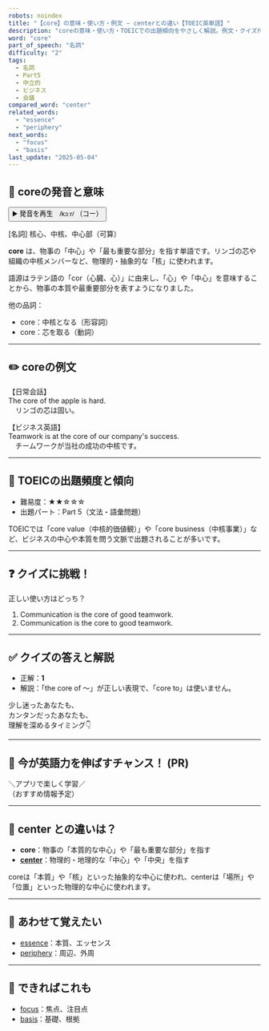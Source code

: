 ```yaml
---
robots: noindex
title: "【core】の意味・使い方・例文 ― centerとの違い【TOEIC英単語】"
description: "coreの意味・使い方・TOEICでの出題傾向をやさしく解説。例文・クイズ付きでcenterとの違いもわかりやすく学べます。"
word: "core"
part_of_speech: "名詞"
difficulty: "2"
tags:
  - 名詞
  - Part5
  - 中立的
  - ビジネス
  - 会議
compared_word: "center"
related_words:
  - "essence"
  - "periphery"
next_words:
  - "focus"
  - "basis"
last_update: "2025-05-04"
---
```


## 🔰 coreの発音と意味

<button class="play-audio" onclick="playTTS('core')">
  <span class="play-audio-main">
    ▶️ 発音を再生　/kɔːr/
  </span>
  <span class="play-audio-sub">
    （コー）
  </span>
</button>

[名詞] 核心、中核、中心部（可算）

**core** は、物事の「中心」や「最も重要な部分」を指す単語です。リンゴの芯や組織の中核メンバーなど、物理的・抽象的な「核」に使われます。

語源はラテン語の「cor（心臓、心）」に由来し、「心」や「中心」を意味することから、物事の本質や最重要部分を表すようになりました。

他の品詞：  
- core：中核となる（形容詞）
- core：芯を取る（動詞）

---

## ✏️ coreの例文

【日常会話】  
The core of the apple is hard.  
　リンゴの芯は固い。

【ビジネス英語】  
Teamwork is at the core of our company's success.  
　チームワークが当社の成功の中核です。

---

## 🎯 TOEICの出題頻度と傾向

- 難易度：★★☆☆☆
- 出題パート：Part 5（文法・語彙問題）

TOEICでは「core value（中核的価値観）」や「core business（中核事業）」など、ビジネスの中心や本質を問う文脈で出題されることが多いです。

---

## ❓ クイズに挑戦！

正しい使い方はどっち？

1. Communication is the core of good teamwork.  
2. Communication is the core to good teamwork.

---

## ✅ クイズの答えと解説

- 正解：**1**
- 解説：「the core of ～」が正しい表現で、「core to」は使いません。

少し迷ったあなたも、  
カンタンだったあなたも、  
理解を深めるタイミング👇️

---

## 🚀 今が英語力を伸ばすチャンス！ (PR)

<div class="info-center">
＼アプリで楽しく学習／<br>  
（おすすめ情報予定）
</div>

---

## 🤔  center との違いは？

- **core**：物事の「本質的な中心」や「最も重要な部分」を指す
- **[center](/word/center/)**：物理的・地理的な「中心」や「中央」を指す

coreは「本質」や「核」といった抽象的な中心に使われ、centerは「場所」や「位置」といった物理的な中心に使われます。

---

## 🧩 あわせて覚えたい

- [essence](/word/essence/)：本質、エッセンス
- [periphery](/word/periphery/)：周辺、外周

---

## 📖 できればこれも

- [focus](/word/focus/)：焦点、注目点
- [basis](/word/basis/)：基礎、根拠

<!-- cvid: aid07_bid16 -->
